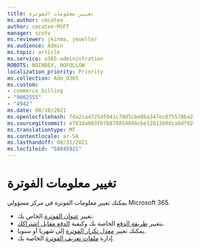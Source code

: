 ```yaml
---
title: تغيير معلومات الفوترة
ms.author: cmcatee
author: cmcatee-MSFT
manager: scotv
ms.reviewer: jkinma, jmueller
ms.audience: Admin
ms.topic: article
ms.service: o365-administration
ROBOTS: NOINDEX, NOFOLLOW
localization_priority: Priority
ms.collection: Adm_O365
ms.custom:
- commerce_billing
- "9002555"
- "4942"
ms.date: 08/10/2021
ms.openlocfilehash: fda2ca4725d5941c7dd5cbe8ba347ec075578ba2
ms.sourcegitcommit: e781da003fb7b878854846cbe12b13b9dca8df92
ms.translationtype: MT
ms.contentlocale: ar-SA
ms.lasthandoff: 08/31/2021
ms.locfileid: "58845921"
---
```

# <a name="change-billing-information"></a>تغيير معلومات الفوترة

يمكنك تغيير معلومات الفوترة في مركز مسؤولي Microsoft 365. 

- تغيير [عنوان الفوترة](https://docs.microsoft.com/microsoft-365/commerce/billing-and-payments/change-your-billing-addresses) الخاص بك.
- بتغيير [طريقة الدفع](https://docs.microsoft.com/microsoft-365/commerce/billing-and-payments/manage-payment-methods) الخاصة بك وكيفية [الدفع مقابل اشتراكك](https://docs.microsoft.com/microsoft-365/commerce/billing-and-payments/pay-for-your-subscription).
- يمكنك تغيير [معدل تكرار الفوترة](https://docs.microsoft.com/microsoft-365/commerce/billing-and-payments/change-payment-frequency) إلى شهريا أو سنويا.
- إدارة [ملفات تعريف الفوترة](https://docs.microsoft.com/microsoft-365/commerce/billing-and-payments/manage-billing-profiles) الخاصة بك.
